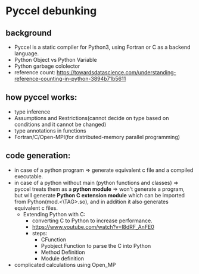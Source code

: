 # Pyccel debunking
## background
* Pyccel is a static compiler for Python3, using Fortran or C as a backend language.
* Python Object vs Python Variable
* Python garbage cololector
* reference count:
https://towardsdatascience.com/understanding-reference-counting-in-python-3894b71b5611

## how pyccel works:
* type inference
* Assumptions and Restrictions(cannot decide on type based on conditions and it cannot be changed)
* type annotations in functions
* Fortran/C/Open-MPI(for distributed-memory parallel programming)

## code generation:
* in case of a python program => generate equivalent c file and a compiled executable.
* in case of a python without main (python functions and classes) => pyccel treats them as a **python module** => won't generate a program, but will generate **Python C extension module** which can be imported from Python(mod.<\TAG>.so), and in addition it also generates equivalent c files. 
    * Extending Python with C:
        * converting C to Python to increase performance.
        * https://www.youtube.com/watch?v=l8dRF_AnFE0
        * steps:
            - CFunction
            - Pyobject Function to parse the C into Python
            - Method Definition
            - Module definition
* complicated calculations using Open_MP

